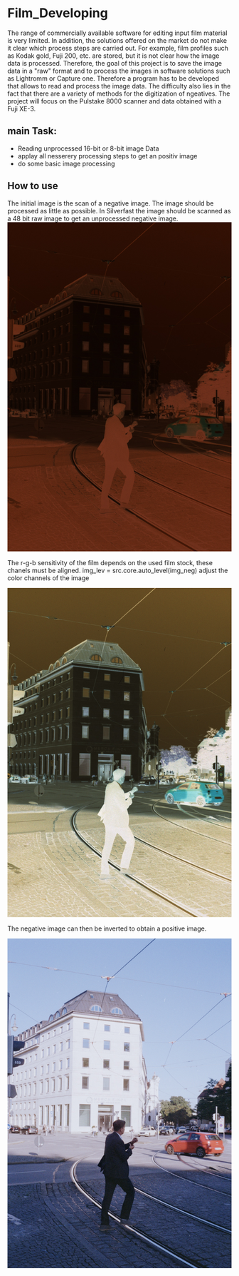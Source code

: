 # Film_Developing
The range of commercially available software for editing input film material is very limited.  In addition, the solutions offered on the market do not make it clear which process steps are carried out. For example, film profiles such as Kodak gold, Fuji 200, etc. are stored, but it is not clear how the image data is processed. Therefore, the goal of this project is to save the image data in a "raw" format and to process the images in software solutions such as Lightromm or Capture one. Therefore a program has to be developed that allows to read and process the image data. The difficulty also lies in the fact that there are a variety of methods for the digitization of ngeatives. The project will focus on the Pulstake 8000 scanner and data obtained with a Fuji XE-3.
## main Task:
- Reading unprocessed 16-bit or 8-bit image Data 
- applay all nesserery processing steps to get an positiv image
- do some basic image processing 

## How to use 

The initial image is the scan of a negative image. The image should be processed as little as possible. In Silverfast the image should be scanned as a 48 bit raw image to get an unprocessed negative image.
![Text](img_neg.jpg)

The r-g-b sensitivity of the film depends on the used film stock, these chanels must be aligned.
img_lev = src.core.auto_level(img_neg) 
adjust the color channels of the image

![Text](img_lev.jpg)


The negative image can then be inverted to obtain a positive image.


![Text](img_pos.jpg)